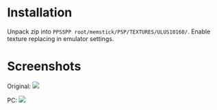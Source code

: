 # Installation

Unpack zip into `PPSSPP root/memstick/PSP/TEXTURES/ULUS10160/`.
Enable texture replacing in emulator settings.

# Screenshots

Original:
![](https://i.imgur.com/jSDhkvA.png)

PC:
![](https://i.imgur.com/LQyajbc.png)
